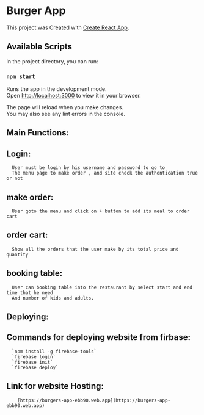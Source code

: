# Burger App

This project was Created with [Create React App](https://github.com/facebook/create-react-app).

## Available Scripts

In the project directory, you can run:

### `npm start`

Runs the app in the development mode.\
Open [http://localhost:3000](http://localhost:3000) to view it in your browser.

The page will reload when you make changes.\
You may also see any lint errors in the console.

## Main Functions:

## Login:
      User must be login by his username and password to go to
      The menu page to make order , and site check the authentication true or not

## make order:
      User goto the menu and click on + button to add its meal to order cart

## order cart:
      Show all the orders that the user make by its total price and quantity

## booking table:
      User can booking table into the restaurant by select start and end time that he need 
      And number of kids and adults.
 
## Deploying:
   ## Commands for deploying website from firbase:
      `npm install -g firebase-tools`
      `firebase login`
      `firebase init`
      `firebase deploy`
   ## Link for website Hosting:
        [https://burgers-app-ebb90.web.app](https://burgers-app-ebb90.web.app)


      
